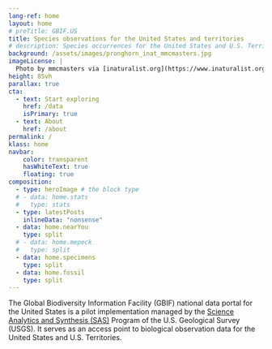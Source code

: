 ```yaml
---
lang-ref: home
layout: home
# preTitle: GBIF.US
title: Species observations for the United States and territories
# description: Species occurrences for the United States and U.S. Territories.
background: /assets/images/pronghorn_inat_mmcmasters.jpg
imageLicense: |
  Photo by mmcmasters via [inaturalist.org](https://www.inaturalist.org/observations/92171021)
height: 85vh
parallax: true
cta:
  - text: Start exploring
    href: /data
    isPrimary: true
  - text: About
    href: /about
permalink: /
klass: home
navbar:
    color: transparent
    hasWhiteText: true
    floating: true
composition:
  - type: heroImage # the block type
  # - data: home.stats
  #   type: stats
  - type: latestPosts
    inlineData: "nonsense"
  - data: home.nearYou
    type: split
  # - data: home.mepeck
  #   type: split
  - data: home.specimens
    type: split
  - data: home.fossil
    type: split
---
```


The Global Biodiversity Information Facility (GBIF) national data portal for the United States is a pilot implementation managed by the [Science Analytics and Synthesis (SAS)](https://www.usgs.gov/core-science-systems/science-analytics-and-synthesis) Program of the U.S. Geological Survey (USGS). It serves as an access point to biological observation data for the United States and U.S. Territories.  
 


